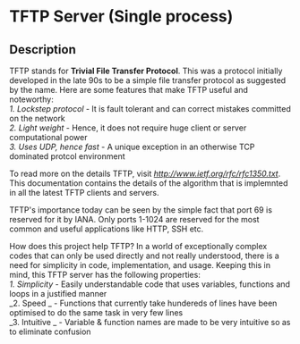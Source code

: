 # TFTP Server (Single process)
## Description
TFTP stands for **Trivial File Transfer Protocol**. This was a protocol initially developed in the late 90s to be a simple file transfer protocol as suggested by the name.
Here are some features that make TFTP useful and noteworthy:    
  _1. Lockstep protocol_    - It is fault tolerant and can correct mistakes committed on the network   
  _2. Light weight_         - Hence, it does not require huge client or server computational power   
  _3. Uses UDP, hence fast_ - A unique exception in an otherwise TCP dominated protcol environment  

To read more on the details TFTP, visit *http://www.ietf.org/rfc/rfc1350.txt*. This documentation contains the details of the algorithm that is implemnted in all the latest TFTP clients and servers.

TFTP's importance today can be seen by the simple fact that port 69 is reserved for it by IANA. Only ports 1-1024 are reserved for the most common and useful applications like HTTP, SSH etc.

How does this project help TFTP?
In a world of exceptionally complex codes that can only be used directly and not really understood, there is a need for simplicity in code, implementation, and usage.
Keeping this in mind, this TFTP server has the following properties:    
  _1. Simplicity_ - Easily understandable code that uses variables, functions and loops in a justified manner    
  _2. Speed     _ - Functions that currently take hundereds of lines have been optimised to do the same task in very few lines    
  _3. Intuitive _ - Variable & function names are made to be very intuitive so as to eliminate confusion   
